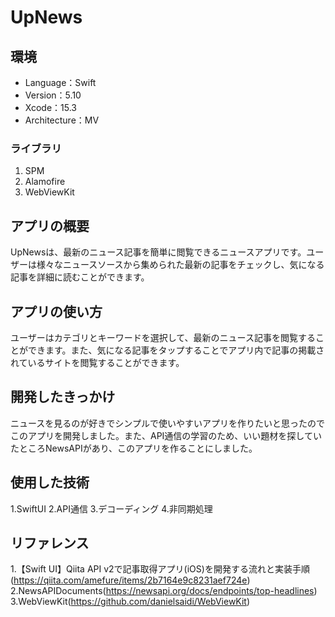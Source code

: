 # UpNews
## 環境

- Language：Swift
- Version：5.10
- Xcode：15.3
- Architecture：MV
### ライブラリ

1. SPM
2. Alamofire
3. WebViewKit

## アプリの概要

UpNewsは、最新のニュース記事を簡単に閲覧できるニュースアプリです。ユーザーは様々なニュースソースから集められた最新の記事をチェックし、気になる記事を詳細に読むことができます。

## アプリの使い方

ユーザーはカテゴリとキーワードを選択して、最新のニュース記事を閲覧することができます。また、気になる記事をタップすることでアプリ内で記事の掲載されているサイトを閲覧することができます。

## 開発したきっかけ

ニュースを見るのが好きでシンプルで使いやすいアプリを作りたいと思ったのでこのアプリを開発しました。また、API通信の学習のため、いい題材を探していたところNewsAPIがあり、このアプリを作ることにしました。

## 使用した技術

1.SwiftUI
2.API通信
3.デコーディング
4.非同期処理

## リファレンス

1.【Swift UI】Qiita API v2で記事取得アプリ(iOS)を開発する流れと実装手順(https://qiita.com/amefure/items/2b7164e9c8231aef724e)
2.NewsAPIDocuments(https://newsapi.org/docs/endpoints/top-headlines)
3.WebViewKit(https://github.com/danielsaidi/WebViewKit)

